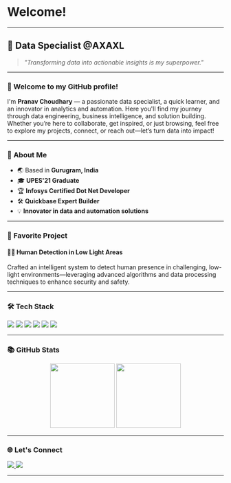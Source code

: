 # Welcome!

<!-- Banner or cover image -->
<!-- <img src="https://github.com/pranavchoudharyy/pranavchoudharyy/assets/your-banner-image" alt="banner" width="100%" style="border-radius:10px; margin-bottom:16px;"/> -->

---

## 💼 Data Specialist @AXAXL

> _"Transforming data into actionable insights is my superpower."_

---

### 🎉 Welcome to my GitHub profile!

I'm **Pranav Choudhary** — a passionate data specialist, a quick learner, and an innovator in analytics and automation. Here you'll find my journey through data engineering, business intelligence, and solution building. Whether you’re here to collaborate, get inspired, or just browsing, feel free to explore my projects, connect, or reach out—let’s turn data into impact!

---

### 🎯 **About Me**

- 🌏 Based in **Gurugram, India**
- 🎓 **UPES'21 Graduate**
- 🏆 **Infosys Certified Dot Net Developer**
- 🛠️ **Quickbase Expert Builder**
- 💡 **Innovator in data and automation solutions**

---

### 🚀 **Favorite Project**

#### 🕵️‍♂️ Human Detection in Low Light Areas  
Crafted an intelligent system to detect human presence in challenging, low-light environments—leveraging advanced algorithms and data processing techniques to enhance security and safety.

---

### 🛠️ **Tech Stack**

<p>
  <img src="https://img.shields.io/badge/SQL-025E8C?style=for-the-badge&logo=Microsoft%20SQL%20Server&logoColor=white" />
  <img src="https://img.shields.io/badge/Python-FFD43B?style=for-the-badge&logo=python&logoColor=blue" />
  <img src="https://img.shields.io/badge/Power%20BI-F2C811?style=for-the-badge&logo=powerbi&logoColor=black" />
  <img src="https://img.shields.io/badge/Excel-217346?style=for-the-badge&logo=microsoft-excel&logoColor=white" />
  <img src="https://img.shields.io/badge/.NET-512BD4?style=for-the-badge&logo=dotnet&logoColor=white" />
  <img src="https://img.shields.io/badge/Quickbase-8224E3?style=for-the-badge" />
</p>

---

### 📚 **GitHub Stats**

<p align="center">
  <img src="https://github-readme-stats.vercel.app/api?username=pranavchoudharyy&show_icons=true&theme=tokyonight" height="150"/>
  <img src="https://github-readme-stats.vercel.app/api/top-langs/?username=pranavchoudharyy&layout=compact&theme=tokyonight" height="150"/>
</p>

---

### 🌐 **Let's Connect**

<p>
  <a href="https://www.linkedin.com/in/pranavchoudharyy/">
    <img src="https://img.shields.io/badge/LinkedIn-blue?logo=linkedin&logoColor=white&style=for-the-badge" />
  </a>
  <a href="mailto:pranavchoudharyy@gmail.com">
    <img src="https://img.shields.io/badge/Gmail-D14836?logo=gmail&logoColor=white&style=for-the-badge" />
  </a>
</p>

---

<!--
**pranavchoudharyy/pranavchoudharyy** is a ✨ special ✨ repository because its `README.md` (this file) appears on your GitHub profile.
-->

